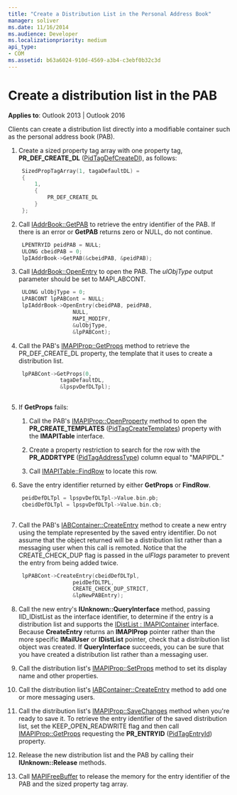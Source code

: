 ```yaml
---
title: "Create a Distribution List in the Personal Address Book"
manager: soliver
ms.date: 11/16/2014
ms.audience: Developer
ms.localizationpriority: medium
api_type:
- COM
ms.assetid: b63a6024-910d-4569-a3b4-c3ebf0b32c3d
---
```


# Create a distribution list in the PAB

**Applies to**: Outlook 2013 | Outlook 2016
  
Clients can create a distribution list directly into a modifiable container such as the personal address book (PAB).
  
1. Create a sized property tag array with one property tag, **PR_DEF_CREATE_DL** ([PidTagDefCreateDl](pidtagdefcreatedl-canonical-property.md)), as follows:

   ```cpp
    SizedPropTagArray(1, tagaDefaultDL) =
    {
        1,
        {
            PR_DEF_CREATE_DL
        }
    };
   ```

2. Call [IAddrBook::GetPAB](iaddrbook-getpab.md) to retrieve the entry identifier of the PAB. If there is an error or **GetPAB** returns zero or NULL, do not continue.

   ```cpp
    LPENTRYID peidPAB = NULL;
    ULONG cbeidPAB = 0;
    lpIAddrBook->GetPAB(&cbeidPAB, &peidPAB);
   ```

3. Call [IAddrBook::OpenEntry](iaddrbook-openentry.md) to open the PAB. The _ulObjType_ output parameter should be set to MAPI_ABCONT.

   ```cpp
    ULONG ulObjType = 0;
    LPABCONT lpPABCont = NULL;
    lpIAddrBook->OpenEntry(cbeidPAB, peidPAB,
                    NULL,
                    MAPI_MODIFY,
                    &ulObjType,
                    &lpPABCont);
   ```

4. Call the PAB's [IMAPIProp::GetProps](imapiprop-getprops.md) method to retrieve the PR_DEF_CREATE_DL property, the template that it uses to create a distribution list.

   ```cpp
    lpPABCont->GetProps(0,
                tagaDefaultDL,
                &lpspvDefDLTpl);
    
   ```

5. If **GetProps** fails:

   1. Call the PAB's [IMAPIProp::OpenProperty](imapiprop-openproperty.md) method to open the **PR_CREATE_TEMPLATES** ([PidTagCreateTemplates](pidtagcreatetemplates-canonical-property.md)) property with the **IMAPITable** interface.

   2. Create a property restriction to search for the row with the **PR_ADDRTYPE** ([PidTagAddressType](pidtagaddresstype-canonical-property.md)) column equal to "MAPIPDL."

   3. Call [IMAPITable::FindRow](imapitable-findrow.md) to locate this row.

6. Save the entry identifier returned by either **GetProps** or **FindRow**.

   ```cpp
    peidDefDLTpl = lpspvDefDLTpl->Value.bin.pb;
    cbeidDefDLTpl = lpspvDefDLTpl->Value.bin.cb;
    
   ```

7. Call the PAB's [IABContainer::CreateEntry](iabcontainer-createentry.md) method to create a new entry using the template represented by the saved entry identifier. Do not assume that the object returned will be a distribution list rather than a messaging user when this call is remoted. Notice that the CREATE_CHECK_DUP flag is passed in the _ulFlags_ parameter to prevent the entry from being added twice.

   ```cpp
    lpPABCont->CreateEntry(cbeidDefDLTpl,
                    peidDefDLTPL,
                    CREATE_CHECK_DUP_STRICT,
                    &lpNewPABEntry);
   ```

8. Call the new entry's **IUnknown::QueryInterface** method, passing IID_IDistList as the interface identifier, to determine if the entry is a distribution list and supports the [IDistList : IMAPIContainer](idistlistimapicontainer.md) interface. Because **CreateEntry** returns an **IMAPIProp** pointer rather than the more specific **IMailUser** or **IDistList** pointer, check that a distribution list object was created. If **QueryInterface** succeeds, you can be sure that you have created a distribution list rather than a messaging user.

9. Call the distribution list's [IMAPIProp::SetProps](imapiprop-setprops.md) method to set its display name and other properties.

10. Call the distribution list's [IABContainer::CreateEntry](iabcontainer-createentry.md) method to add one or more messaging users.

11. Call the distribution list's [IMAPIProp::SaveChanges](imapiprop-savechanges.md) method when you're ready to save it. To retrieve the entry identifier of the saved distribution list, set the KEEP_OPEN_READWRITE flag and then call [IMAPIProp::GetProps](imapiprop-getprops.md) requesting the **PR_ENTRYID** ([PidTagEntryId](pidtagentryid-canonical-property.md)) property.

12. Release the new distribution list and the PAB by calling their **IUnknown::Release** methods.

13. Call [MAPIFreeBuffer](mapifreebuffer.md) to release the memory for the entry identifier of the PAB and the sized property tag array.
